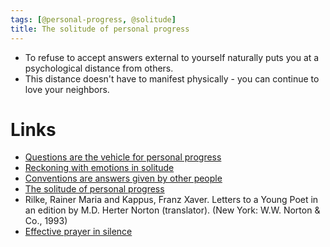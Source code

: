 ```yaml
---
tags: [@personal-progress, @solitude]
title: The solitude of personal progress
---
```


- To refuse to accept answers external to yourself naturally puts you at a psychological distance from others.
- This distance doesn't have to manifest physically - you can continue to love your neighbors.

# Links
- [Questions are the vehicle for personal progress](202003261859.md)
- [Reckoning with emotions in solitude](202003262007.md)
- [Conventions are answers given by other people](202003262055.md)
- [The solitude of personal progress](202003261938.md)
- Rilke, Rainer Maria and Kappus, Franz Xaver. Letters to a Young Poet in an edition by M.D. Herter Norton (translator). (New York: W.W. Norton & Co., 1993)
- [Effective prayer in silence](20200413185650.md)
